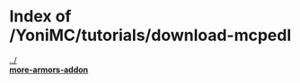 # Index of /YoniMC/tutorials/download-mcpedl

[../](./../)  
[**more-armors-addon**](./more-armors-addon)  
